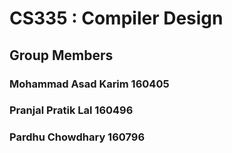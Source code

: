 # CS335 : Compiler Design
## Group Members
### Mohammad Asad Karim 160405
### Pranjal Pratik Lal 160496
### Pardhu Chowdhary 160796
